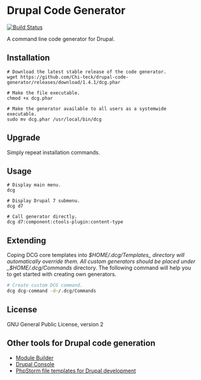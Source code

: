# Drupal Code Generator

[![Build Status](https://travis-ci.org/Chi-teck/drupal-code-generator.svg?branch=master)](https://travis-ci.org/Chi-teck/drupal-code-generator)

A command line code generator for Drupal.

## Installation

```shell
# Download the latest stable release of the code generator.
wget https://github.com/Chi-teck/drupal-code-generator/releases/download/1.4.1/dcg.phar

# Make the file executable.
chmod +x dcg.phar

# Make the generator available to all users as a systemwide executable.
sudo mv dcg.phar /usr/local/bin/dcg
```

## Upgrade
Simply repeat installation commands.

## Usage
```shell
# Display main menu.
dcg

# Display Drupal 7 submenu.
dcg d7

# Call generator directly.
dcg d7:component:ctools-plugin:content-type
```

## Extending
Coping DCG core templates into _$HOME/.dcg/Templates_ directory  will automatically override them. All custom generators should be placed under _$HOME/.dcg/Commands_ directory. The following command will help you to get started with creating own generators.
```bash
# Create custom DCG command.
dcg dcg-command -d~/.dcg/Commands
```

## License
GNU General Public License, version 2

## Other tools for Drupal code generation

- [Module Builder](https://www.drupal.org/project/module_builder)
- [Drupal Console](https://github.com/hechoendrupal/DrupalAppConsole)
- [PhpStorm file templates for Drupal development](https://github.com/Chi-teck/PhpStorm-Drupal-Templates)

